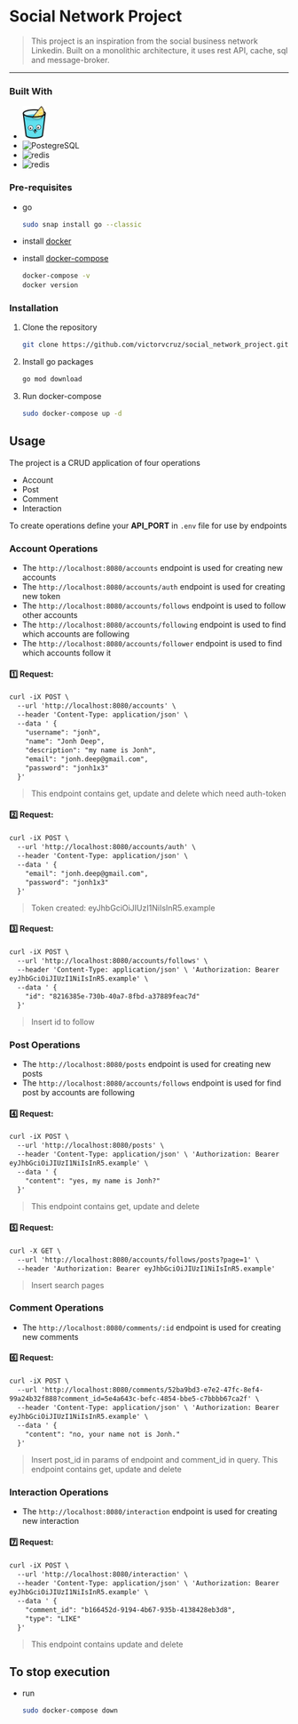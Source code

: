 # Social Network Project

> This project is an inspiration from the social business network Linkedin. Built on a monolithic architecture, it uses rest API, cache, sql and message-broker.
----
### Built With

* <img height="60" src="https://raw.githubusercontent.com/gin-gonic/logo/master/color.png" alt="gin-gonic"/>
* <img height="50" src="https://cdn.jsdelivr.net/gh/devicons/devicon/icons/postgresql/postgresql-plain.svg" alt="PostegreSQL"/>
* <img height="50" src="https://cdn.jsdelivr.net/gh/devicons/devicon/icons/redis/redis-plain.svg" alt="redis"/>
* <img height="50" src="https://assets.zabbix.com/img/brands/rabbitmq.svg" alt="redis"/>

### Pre-requisites
* go
  ```sh
  sudo snap install go --classic
  ```
* install [docker](https://docs.docker.com/install/)
* install [docker-compose](https://docs.docker.com/compose/install/)

  ```sh
  docker-compose -v
  docker version
  ```

### Installation
1. Clone the repository
   ```sh
   git clone https://github.com/victorvcruz/social_network_project.git
   ```
2. Install go packages
   ```sh
   go mod download
   ```
3. Run docker-compose
   ```sh
   sudo docker-compose up -d
   ```

## Usage
The project is a CRUD application of four operations

* Account
* Post
* Comment
* Interaction

To create operations define your **API_PORT** in `.env` file for use by endpoints

### Account Operations
- The `http://localhost:8080/accounts` endpoint is used for creating new accounts
- The `http://localhost:8080/accounts/auth` endpoint is used for creating new token
- The `http://localhost:8080/accounts/follows` endpoint is used to follow other accounts
- The `http://localhost:8080/accounts/following` endpoint is used to find which accounts are following
- The `http://localhost:8080/accounts/follower` endpoint is used to find which accounts follow it

#### :one: Request:

```console
curl -iX POST \
  --url 'http://localhost:8080/accounts' \
  --header 'Content-Type: application/json' \
  --data ' {
    "username": "jonh",
    "name": "Jonh Deep",
    "description": "my name is Jonh",
    "email": "jonh.deep@gmail.com",
    "password": "jonh1x3"
  }'
```
> This endpoint contains get, update and delete which need auth-token

#### :two: Request:

```console
curl -iX POST \
  --url 'http://localhost:8080/accounts/auth' \
  --header 'Content-Type: application/json' \
  --data ' {
    "email": "jonh.deep@gmail.com",
    "password": "jonh1x3"
  }'
```
> Token created: eyJhbGciOiJIUzI1NiIsInR5.example

#### :three: Request:

```console
curl -iX POST \
  --url 'http://localhost:8080/accounts/follows' \
  --header 'Content-Type: application/json' \ 'Authorization: Bearer eyJhbGciOiJIUzI1NiIsInR5.example' \
  --data ' {
    "id": "8216385e-730b-40a7-8fbd-a37889feac7d"
  }'
```
> Insert id to follow

### Post Operations
- The `http://localhost:8080/posts` endpoint is used for creating new posts
- The `http://localhost:8080/accounts/follows` endpoint is used for find post by accounts are following

#### :four: Request:

```console
curl -iX POST \
  --url 'http://localhost:8080/posts' \
  --header 'Content-Type: application/json' \ 'Authorization: Bearer eyJhbGciOiJIUzI1NiIsInR5.example' \
  --data ' {
    "content": "yes, my name is Jonh?"
  }'
```
> This endpoint contains get, update and delete

#### :five: Request:
```console
curl -X GET \
  --url 'http://localhost:8080/accounts/follows/posts?page=1' \
  --header 'Authorization: Bearer eyJhbGciOiJIUzI1NiIsInR5.example'
```
> Insert search pages

### Comment Operations

- The `http://localhost:8080/comments/:id` endpoint is used for creating new comments

#### :six: Request:

```console
curl -iX POST \
  --url 'http://localhost:8080/comments/52ba9bd3-e7e2-47fc-8ef4-99a24b32f888?comment_id=5e4a643c-befc-4854-bbe5-c7bbbb67ca2f' \
  --header 'Content-Type: application/json' \ 'Authorization: Bearer eyJhbGciOiJIUzI1NiIsInR5.example' \
  --data ' {
    "content": "no, your name not is Jonh."
  }'
```
> Insert post_id in params of endpoint and comment_id in query. This endpoint contains get, update and delete

### Interaction Operations

- The `http://localhost:8080/interaction` endpoint is used for creating new interaction

#### :seven: Request:

```console
curl -iX POST \
  --url 'http://localhost:8080/interaction' \
  --header 'Content-Type: application/json' \ 'Authorization: Bearer eyJhbGciOiJIUzI1NiIsInR5.example' \
  --data ' {
    "comment_id": "b166452d-9194-4b67-935b-4138428eb3d8",
    "type": "LIKE"
  }'
```
> This endpoint contains update and delete

## To stop execution
* run
  ```sh
  sudo docker-compose down
  ```
